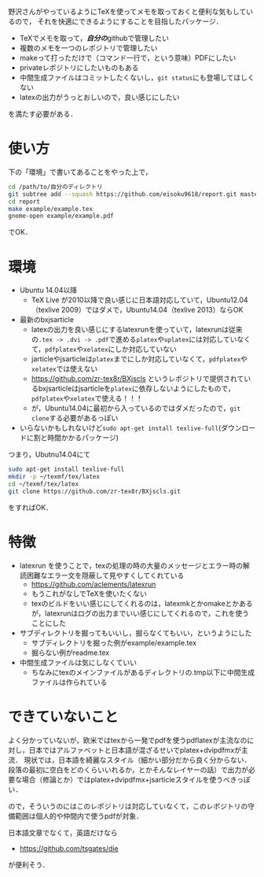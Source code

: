 野沢さんがやっているようにTeXを使ってメモを取っておくと便利な気もしているので，
それを快適にできるようにすることを目指したパッケージ．

- TeXでメモを取って，***自分の***githubで管理したい
- 複数のメモを一つのレポジトリで管理したい
- makeって打っただけで（コマンド一行で，という意味）PDFにしたい
- privateレポジトリにしたいものもある
- 中間生成ファイルはコミットしたくないし，``git status``にも登場してほしくない
- latexの出力がうっとおしいので，良い感じにしたい

を満たす必要がある．

使い方
========

下の「環境」で書いてあることをやった上で，

```bash
cd /path/to/自分のディレクトリ
git subtree add --squash https://github.com/eisoku9618/report.git master -P report
cd report
make example/example.tex
gnome-open example/example.pdf
```

でOK．

環境
========

- Ubuntu 14.04以降
   - TeX Live が2010以降で良い感じに日本語対応していて，Ubuntu12.04（texlive 2009）ではダメで，Ubuntu14.04（texlive 2013）ならOK
- 最新のbxjsarticle
   - latexの出力を良い感じにするlatexrunを使っていて，latexrunは従来の``.tex -> .dvi -> .pdf``で進める``platex``や``uplatex``には対応していなくて，``pdfplatex``や``xelatex``にしか対応していない
   - jarticleやjsarticleは``platex``までにしか対応していなくて，``pdfplatex``や``xelatex``では使えない
   - https://github.com/zr-tex8r/BXjscls というレポジトリで提供されているbxjsarticleはjsarticleを``platex``に依存しないようにしたもので，``pdfplatex``や``xelatex``で使える！！！
   - が，Ubuntu14.04に最初から入っているのではダメだったので，``git clone``する必要があるっぽい
- いらないかもしれないけど``sudo apt-get install texlive-full``(ダウンロードに割と時間かかるパッケージ)

つまり，Ubutnu14.04にて

```bash
sudo apt-get install texlive-full
mkdir -p ~/texmf/tex/latex
cd ~/texmf/tex/latex
git clone https://github.com/zr-tex8r/BXjscls.git
```

をすればOK．

特徴
========

- latexrun を使うことで，texの処理の時の大量のメッセージとエラー時の解読困難なエラー文を隠蔽して見やすくしてくれている
   - https://github.com/aclements/latexrun
   - もうこれがなしでTeXを使いたくない
   - texのビルドをいい感じにしてくれるのは，latexmkとかomakeとかあるが，latexrunはログの出力までいい感じにしてくれるので，これを使うことにした
- サブディレクトリを掘ってもいいし，掘らなくてもいい，というようにした
   - サブディレクトリを掘った例がexample/example.tex
   - 掘らない例がreadme.tex
- 中間生成ファイルは気にしなくていい
   - ちなみにtexのメインファイルがあるディレクトリの.tmp以下に中間生成ファイルは作られている


できていないこと
========

よく分かっていないが，欧米ではtexから一発でpdfを使うpdflatexが主流なのに対し，日本ではアルファベットと日本語が混ざるせいでplatex+dvipdfmxが主流．
現状では，日本語を綺麗なスタイル（細かい部分だから良く分からない．段落の最初に空白をどのくらいいれるか，とかそんなレイヤーの話）で出力が必要な場合（修論とか）ではplatex+dvipdfmx+jsarticleスタイルを使うべきっぽい．

ので，そういうのにはこのレポジトリは対応していなくて，このレポジトリの守備範囲は個人的や仲間内で使うpdfが対象．

日本語文章でなくて，英語だけなら

- https://github.com/tsgates/die

が便利そう．

